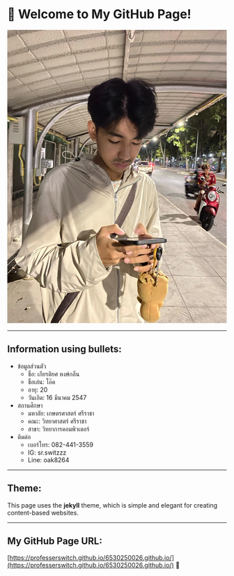 # 🤖 Welcome to My GitHub Page!

![oak](image.jpg)

---

## Information using bullets:
- ข้อมูลส่วนตัว
  - ชื่อ: เกียรติยศ หงษ์กลิ่น
  - ชื่อเล่น: โอ๊ค
  - อายุ: 20
  - วันเกิด: 16 มีนาคม 2547
- สถานศึกษา
  - มหาลัย: เกษตรศาสตร์ ศรีราชา
  - คณะ: วิทยาศาสตร์ ศรีราชา
  - สาขา: วิทยาการคอมพิวเตอร์
- ติดต่อ
  - เบอร์โทร: 082-441-3559
  - IG: sr.switzzz
  - Line: oak8264

---

## Theme:
This page uses the **jekyll** theme, which is simple and elegant for creating content-based websites.

---

## My GitHub Page URL:
[https://professerswitch.github.io/6530250026.github.io/](https://professerswitch.github.io/6530250026.github.io/) 🎉
